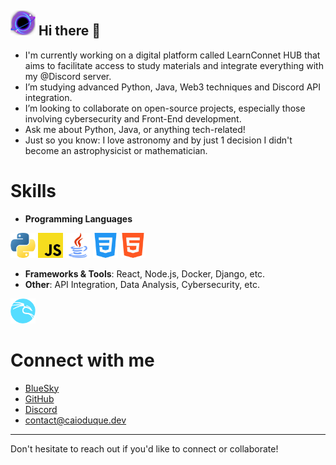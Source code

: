 ## <img src="./blackhole.png" alt="blackhole" width="40" height="40"> Hi there 👋

- I'm currently working on a digital platform called LearnConnet HUB that aims to facilitate access to study materials and integrate everything with my @Discord server.
- I’m studying advanced Python, Java, Web3 techniques and Discord API integration.
- I’m looking to collaborate on open-source projects, especially those involving cybersecurity and Front-End development.
- Ask me about Python, Java, or anything tech-related!
- Just so you know: I love astronomy and by just 1 decision I didn't become an astrophysicist or mathematician.

# Skills
- **Programming Languages** 

<a href="https://www.python.org"><img src="./programming_emotes/langPython.png" alt="Python" width="40" height="40"></a>
<a href="https://www.javascript.com"><img src="./programming_emotes/JavaScript.png" alt="JavaScript" width="40" height="40"></a>
<a href="https://www.java.com"><img src="./programming_emotes/langJava.png" alt="Java" width="40" height="40"></a>
<a href="https://www.w3.org/Style/CSS/"><img src="./programming_emotes/CSS.png" alt="CSS" width="40" height="40"></a>
<a href="https://html.spec.whatwg.org/"><img src="./programming_emotes/HTML.png" alt="HTML" width="40" height="40"></a>

- **Frameworks & Tools**: React, Node.js, Docker, Django, etc.
- **Other**: API Integration, Data Analysis, Cybersecurity, etc.

<a href="https://www.kali.org"><img src="./wkalikalib.png" alt="Kali Linux" width="40" height="40"></a>

# Connect with me
- [BlueSky](<https://bsky.app/profile/caioduque.dev>)
- [GitHub](<https://github.com/cai0duque>)
- [Discord](<https://discord.gg/B9aeaWq2UH>)
- contact@caioduque.dev
---

Don't hesitate to reach out if you'd like to connect or collaborate!

